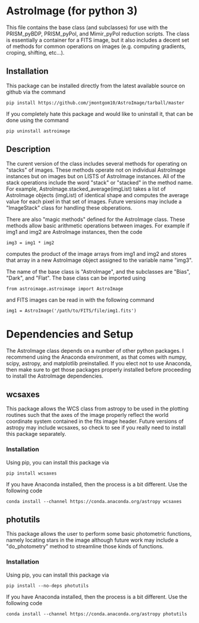 # AstroImage (for python 3)

This file contains the base class (and subclasses)  for use with the
PRISM_pyBDP, PRISM_pyPol, and Mimir_pyPol reduction scripts. The class is
essentially a container for a FITS image, but it also includes a decent set of
methods for common operations on images (e.g. computing gradients, croping,
shifting, etc...).

## Installation

This package can be installed directly from the latest available source on
github via the command

```
pip install https://github.com/jmontgom10/AstroImage/tarball/master
```

If you completely hate this package and would like to uninstall it, that can be
done using the command

```
pip uninstall astroimage
```

## Description

The curent version of the class includes several methods for operating on
"stacks" of images. These methods operate not on individual AstroImage instances
but on images but on LISTS of AstroImage instances. All of the stack operations
include the word "stack" or "stacked" in the method name. For example,
AstroImage.stacked_average(imgList) takes a list of AstroImage objects (imgList)
of identical shape and computes the average value for each pixel in that set of
images. Future versions may include a "ImageStack" class for handling these
obperations.

There are also "magic methods" defined for the AstroImage class. These methods
allow basic arithmetic operations between images. For example if img1 and img2
are AstroImage instances, then the code

```
img3 = img1 * img2
```

computes the product of the image arrays from img1 and img2 and stores that
array in a new AstroImage object assigned to the variable name "img3".

The name of the base class is "AstroImage", and the subclasses are "Bias",
"Dark", and "Flat". The base class can be imported using

```
from astroimage.astroimage import AstroImage
```

and FITS images can be read in with the following command

```
img1 = AstroImage('/path/to/FITS/file/img1.fits')
```

# Dependencies and Setup

The AstroImage class depends on a number of other python packages. I recommend
using the Anaconda environment, as that comes with numpy, scipy, astropy, and
matplotlib preinstalled. If you elect not to use Anaconda, then make sure to get
those packages properly installed before proceeding to install the AstroImage
dependencies.

## wcsaxes

This package allows the WCS class from astropy to be used in the plotting
routines such that the axes of the image properly reflect the world coordinate
system contained in the fits image header. Future versions of astropy may
include wcsaxes, so check to see if you really need to install this package
separately.

### Installation

Using pip, you can install this package via

```
pip install wcsaxes
```

If you have Anaconda installed, then the process is a bit different. Use the
following code

```
conda install --channel https://conda.anaconda.org/astropy wcsaxes
```

## photutils

 This package allows the user to perform some basic photometric functions,
 namely locating stars in the image although future work may include a
 "do_photometry" method to streamline those kinds of functions.

### Installation

Using pip, you can install this package via

```
pip install --no-deps photutils
```

If you have Anaconda installed, then the process is a bit different. Use the
following code

```
conda install --channel https://conda.anaconda.org/astropy photutils
```
